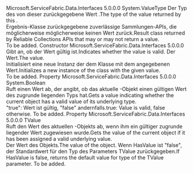 <Type Name="ConditionalValue&lt;TValue&gt;" FullName="Microsoft.ServiceFabric.Data.ConditionalValue&lt;TValue&gt;">
  <TypeSignature Language="C#" Value="public struct ConditionalValue&lt;TValue&gt;" />
  <TypeSignature Language="ILAsm" Value=".class public sequential ansi sealed beforefieldinit ConditionalValue`1&lt;TValue&gt; extends System.ValueType" />
  <TypeSignature Language="DocId" Value="T:Microsoft.ServiceFabric.Data.ConditionalValue`1" />
  <TypeSignature Language="VB.NET" Value="Public Structure ConditionalValue(Of TValue)" />
  <TypeSignature Language="F#" Value="type ConditionalValue&lt;'Value&gt; = struct" />
  <AssemblyInfo>
    <AssemblyName>Microsoft.ServiceFabric.Data.Interfaces</AssemblyName>
    <AssemblyVersion>5.0.0.0</AssemblyVersion>
  </AssemblyInfo>
  <TypeParameters>
    <TypeParameter Name="TValue" />
  </TypeParameters>
  <Base>
    <BaseTypeName>System.ValueType</BaseTypeName>
  </Base>
  <Interfaces />
  <Docs>
    <typeparam name="TValue"><span data-ttu-id="82a27-101">Der Typ des von dieser zurückgegebene Wert <cref name="ConditionalValue{TValue}" />.</span><span class="sxs-lookup"><span data-stu-id="82a27-101">The type of the value returned by this <cref name="ConditionalValue{TValue}" />.</span></span></typeparam>
    <summary>
            <span data-ttu-id="82a27-102">Ergebnis-Klasse zurückgegebene zuverlässige Sammlungen-APIs, die möglicherweise möglicherweise keinen Wert zurück.</span><span class="sxs-lookup"><span data-stu-id="82a27-102">Result class returned by Reliable Collections APIs that may or may not return a value.</span></span>
            </summary>
    <remarks>To be added.</remarks>
  </Docs>
  <Members>
    <Member MemberName=".ctor">
      <MemberSignature Language="C#" Value="public ConditionalValue (bool hasValue, TValue value);" />
      <MemberSignature Language="ILAsm" Value=".method public hidebysig specialname rtspecialname instance void .ctor(bool hasValue, !TValue value) cil managed" />
      <MemberSignature Language="DocId" Value="M:Microsoft.ServiceFabric.Data.ConditionalValue`1.#ctor(System.Boolean,`0)" />
      <MemberSignature Language="VB.NET" Value="Public Sub New (hasValue As Boolean, value As TValue)" />
      <MemberSignature Language="F#" Value="new Microsoft.ServiceFabric.Data.ConditionalValue&lt;'Value&gt; : bool * 'Value -&gt; Microsoft.ServiceFabric.Data.ConditionalValue&lt;'Value&gt;" Usage="new Microsoft.ServiceFabric.Data.ConditionalValue&lt;'Value&gt; (hasValue, value)" />
      <MemberType>Constructor</MemberType>
      <AssemblyInfo>
        <AssemblyName>Microsoft.ServiceFabric.Data.Interfaces</AssemblyName>
        <AssemblyVersion>5.0.0.0</AssemblyVersion>
      </AssemblyInfo>
      <Parameters>
        <Parameter Name="hasValue" Type="System.Boolean" />
        <Parameter Name="value" Type="TValue" />
      </Parameters>
      <Docs>
        <param name="hasValue"><span data-ttu-id="82a27-103">Gibt an, ob der Wert gültig ist.</span><span class="sxs-lookup"><span data-stu-id="82a27-103">Indicates whether the value is valid.</span></span></param>
        <param name="value"><span data-ttu-id="82a27-104">Der Wert.</span><span class="sxs-lookup"><span data-stu-id="82a27-104">The value.</span></span></param>
        <summary>
            <span data-ttu-id="82a27-105">Initialisiert eine neue Instanz der dem <cref name="ConditionalValue{TValue}" /> Klasse mit dem angegebenen Wert.</span><span class="sxs-lookup"><span data-stu-id="82a27-105">Initializes a new instance of the <cref name="ConditionalValue{TValue}" /> class with the given value.</span></span>
            </summary>
        <remarks>To be added.</remarks>
      </Docs>
    </Member>
    <Member MemberName="HasValue">
      <MemberSignature Language="C#" Value="public bool HasValue { get; }" />
      <MemberSignature Language="ILAsm" Value=".property instance bool HasValue" />
      <MemberSignature Language="DocId" Value="P:Microsoft.ServiceFabric.Data.ConditionalValue`1.HasValue" />
      <MemberSignature Language="VB.NET" Value="Public ReadOnly Property HasValue As Boolean" />
      <MemberSignature Language="F#" Value="member this.HasValue : bool" Usage="Microsoft.ServiceFabric.Data.ConditionalValue&lt;'Value&gt;.HasValue" />
      <MemberType>Property</MemberType>
      <AssemblyInfo>
        <AssemblyName>Microsoft.ServiceFabric.Data.Interfaces</AssemblyName>
        <AssemblyVersion>5.0.0.0</AssemblyVersion>
      </AssemblyInfo>
      <ReturnValue>
        <ReturnType>System.Boolean</ReturnType>
      </ReturnValue>
      <Docs>
        <summary>
            <span data-ttu-id="82a27-106">Ruft einen Wert ab, der angibt, ob das aktuelle <cref name="ConditionalValue{TValue}" />-Objekt einen gültigen Wert des zugrunde liegenden Typs hat.</span><span class="sxs-lookup"><span data-stu-id="82a27-106">Gets a value indicating whether the current <cref name="ConditionalValue{TValue}" /> object has a valid value of its underlying type.</span></span>
            </summary>
        <value>
          <span data-ttu-id="82a27-107"><languageKeyword>"true"</languageKeyword>: Wert ist gültig, <languageKeyword>"false"</languageKeyword> andernfalls.</span><span class="sxs-lookup"><span data-stu-id="82a27-107"><languageKeyword>true</languageKeyword>: Value is valid, <languageKeyword>false</languageKeyword> otherwise.</span></span></value>
        <remarks>To be added.</remarks>
      </Docs>
    </Member>
    <Member MemberName="Value">
      <MemberSignature Language="C#" Value="public TValue Value { get; }" />
      <MemberSignature Language="ILAsm" Value=".property instance !TValue Value" />
      <MemberSignature Language="DocId" Value="P:Microsoft.ServiceFabric.Data.ConditionalValue`1.Value" />
      <MemberSignature Language="VB.NET" Value="Public ReadOnly Property Value As TValue" />
      <MemberSignature Language="F#" Value="member this.Value : 'Value" Usage="Microsoft.ServiceFabric.Data.ConditionalValue&lt;'Value&gt;.Value" />
      <MemberType>Property</MemberType>
      <AssemblyInfo>
        <AssemblyName>Microsoft.ServiceFabric.Data.Interfaces</AssemblyName>
        <AssemblyVersion>5.0.0.0</AssemblyVersion>
      </AssemblyInfo>
      <ReturnValue>
        <ReturnType>TValue</ReturnType>
      </ReturnValue>
      <Docs>
        <summary>
            <span data-ttu-id="82a27-108">Ruft den Wert des aktuellen <cref name="ConditionalValue{TValue}" />-Objekts ab, wenn ihm ein gültiger zugrunde liegender Wert zugewiesen wurde.</span><span class="sxs-lookup"><span data-stu-id="82a27-108">Gets the value of the current <cref name="ConditionalValue{TValue}" /> object if it has been assigned a valid underlying value.</span></span>
            </summary>
        <value><span data-ttu-id="82a27-109">Der Wert des Objekts.</span><span class="sxs-lookup"><span data-stu-id="82a27-109">The value of the object.</span></span> <span data-ttu-id="82a27-110">Wenn HasValue ist <languageKeyword>"false"</languageKeyword>, der Standardwert für den Typ des Parameters TValue zurückgegeben.</span><span class="sxs-lookup"><span data-stu-id="82a27-110">If HasValue is <languageKeyword>false</languageKeyword>, returns the default value for type of the TValue parameter.</span></span></value>
        <remarks>To be added.</remarks>
      </Docs>
    </Member>
  </Members>
</Type>